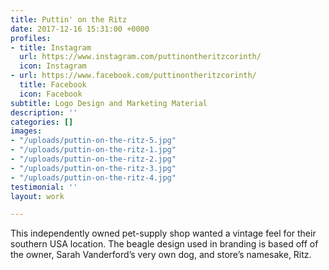 ```yaml
---
title: Puttin' on the Ritz
date: 2017-12-16 15:31:00 +0000
profiles:
- title: Instagram
  url: https://www.instagram.com/puttinontheritzcorinth/
  icon: Instagram
- url: https://www.facebook.com/puttinontheritzcorinth/
  title: Facebook
  icon: Facebook
subtitle: Logo Design and Marketing Material
description: ''
categories: []
images:
- "/uploads/puttin-on-the-ritz-5.jpg"
- "/uploads/puttin-on-the-ritz-1.jpg"
- "/uploads/puttin-on-the-ritz-2.jpg"
- "/uploads/puttin-on-the-ritz-3.jpg"
- "/uploads/puttin-on-the-ritz-4.jpg"
testimonial: ''
layout: work

---
```

This independently owned pet-supply shop wanted a vintage feel for their southern USA location. The beagle design used in branding is based off of the owner, Sarah Vanderford’s very own dog, and store’s namesake, Ritz.
